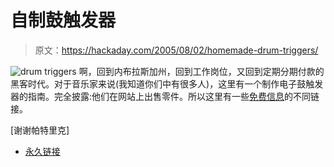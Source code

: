 # 自制鼓触发器

> 原文：<https://hackaday.com/2005/08/02/homemade-drum-triggers/>

![drum triggers](img/8915dd8bdad67f20aa5f13471b48d454.png)
啊，回到内布拉斯加州，回到工作岗位，又回到定期分期付款的黑客时代。对于音乐家来说(我知道你们中有很多人)，这里有一个制作电子鼓触发器的指南。完全披露:他们在网站上出售零件。所以这里有一些[免费信息](http://www.cse.ogi.edu/Drum/FAQ/triggers.html)的不同链接。

[谢谢帕特里克]

*   [永久链接](http://www.electronicdrums.com/pads/pads2.htm)